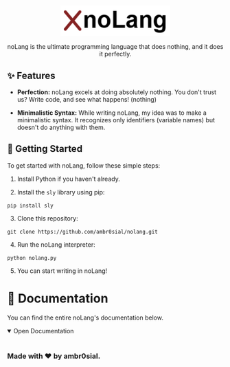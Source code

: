 <p align="center">
  <a href="https://github.com/ambr0sial/nolang"><img src="assets/nolang.png" alt="noLang" width="256" /></a> 
</p>
<p align="center">
  noLang is the ultimate programming language that does nothing, and it does it perfectly.
</p>

## ✨ Features

- **Perfection:** noLang excels at doing absolutely nothing. You don't trust us? Write code, and see what happens! (nothing)

- **Minimalistic Syntax:** While writing noLang, my idea was to make a minimalistic syntax. It recognizes only identifiers (variable names) but doesn't do anything with them.

## 🚀 Getting Started

To get started with noLang, follow these simple steps:

1. Install Python if you haven't already.

2. Install the `sly` library using pip:
```shell
pip install sly
```
3. Clone this repository:
```shell
git clone https://github.com/ambr0sial/nolang.git
```
4. Run the noLang interpreter:
```shell
python nolang.py
```
5. You can start writing in noLang!

# 📜 Documentation

You can find the entire noLang's documentation below.
<details open>
<summary>Open Documentation</summary>
<br>
</details>

### Made with ❤ by ambr0sial.
